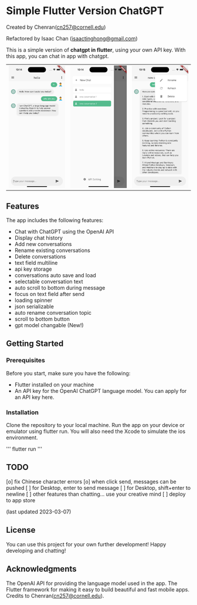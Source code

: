 # Simple Flutter Version ChatGPT

Created by Chenran(cn257@cornell.edu)

Refactored by Isaac Chan (isaactinghong@gmail.com)

This is a simple version of **chatgpt in flutter**, using your own API key. With this app, you can chat in app with chatgpt.

|                            |                            |                            |
| -------------------------- | -------------------------- | -------------------------- |
| ![img](images/screen1.png) | ![img](images/screen2.png) | ![img](images/screen3.png) |

## Features

The app includes the following features:

- Chat with ChatGPT using the OpenAI API
- Display chat history
- Add new conversations
- Rename existing conversations
- Delete conversations
- text field multiline
- api key storage
- conversations auto save and load
- selectable conversation text
- auto scroll to bottom during message
- focus on text field after send
- loading spinner
- json serializable
- auto rename conversation topic
- scroll to bottom button
- gpt model changable (New!)

## Getting Started

### Prerequisites

Before you start, make sure you have the following:

- Flutter installed on your machine
- An API key for the OpenAI ChatGPT language model. You can apply for an API key here.

### Installation

Clone the repository to your local machine.
Run the app on your device or emulator using flutter run.
You will also need the Xcode to simulate the ios environment.

'''
flutter run
'''

## TODO

[o] fix Chinese character errors
[o] when click send, messages can be pushed
[ ] for Desktop, enter to send message
[ ] for Desktop, shift+enter to newline
[ ] other features than chatting... use your creative mind
[ ] deploy to app store

(last updated 2023-03-07)

## License

You can use this project for your own further development! Happy developing and chatting!

## Acknowledgments

The OpenAI API for providing the language model used in the app.
The Flutter framework for making it easy to build beautiful and fast mobile apps.
Credits to Chenran(cn257@cornell.edu).
